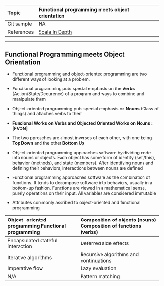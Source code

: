 | Topic | Functional programming meets object orientation |
| :--- | :--- |
| Git sample | NA	|
| References | [Scala In Depth](https://www.manning.com/books/scala-in-depth)|
---

##  Functional Programming meets Object Orientation

* Functional programming and object-oriented programming are two different ways of looking at a problem. 

* Functional programming puts special emphasis on the **Verbs** (Action/State/Occurence) of a program and ways to combine and manipulate them

* Object-oriented programming puts special emphasis on **Nouns** (Class of things) and attaches verbs to them 

* **Funcional Works on Verbs and Objected Oriented Works on Nouns : [FVON]**

* The two pproaches are almost inverses of each other, with one being **Top Down** and the other **Bottom Up**

* Object-oriented programming approaches software by dividing code into nouns or objects. Each object has some form of identity (self/this), behavior (methods), and state (members). After identifying nouns and defining their behaviors, interactions between nouns are defined

* Functional programming approaches software as the combination of functions. It tends to decompose software into behaviors, usually in a bottom-up fashion. Functions are viewed in a mathematical sense, purely operations on their input. All variables are considered immutable

* Attributes commonly ascribed to object-oriented and functional programming

| Object-oriented programming Functional programming  | Composition of objects (nouns) Composition of functions (verbs) |
| :--- | :--- |
| Encapsulated stateful interaction | Deferred side effects | 
| Iterative algorithms |  Recursive algorithms and continuations  | 
| Imperative flow   | Lazy evaluation | 
| N/A | Pattern matching


